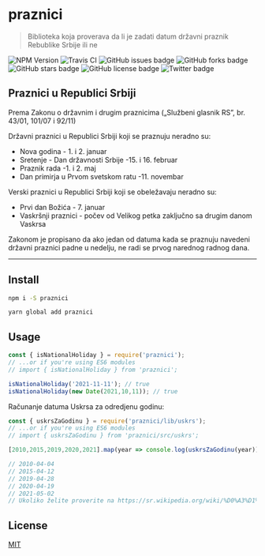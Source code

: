 # praznici

> Biblioteka koja proverava da li je zadati datum državni praznik Rebublike Srbije ili ne

![NPM Version](https://img.shields.io/npm/v/praznici.svg)
![Travis CI](https://img.shields.io/travis/artbit/praznici/master)
![GitHub issues badge](https://img.shields.io/github/issues/ArtBIT/praznici)
![GitHub forks badge](https://img.shields.io/github/forks/ArtBIT/praznici)
![GitHub stars badge](https://img.shields.io/github/stars/ArtBIT/praznici)
![GitHub license badge](https://img.shields.io/github/license/ArtBIT/praznici)
![Twitter badge](https://img.shields.io/twitter/url?url=https%3A%2F%2Fgithub.com%2FArtBIT%2Fpraznici)


## Praznici u Republici Srbiji

Prema Zakonu o državnim i drugim praznicima („Službeni glasnik RS”, br. 43/01, 101/07 i 92/11)

Državni praznici u Republici Srbiji koji se praznuju neradno su:

 - Nova godina - 1. i 2. januar
 - Sretenje - Dan državnosti Srbije -15. i 16. februar
 - Praznik rada -1. i 2. maj
 - Dan primirja u Prvom svetskom ratu -11. novembar

Verski praznici u Republici Srbiji koji se obeležavaju neradno su:

 - Prvi dan Božića - 7. januar
 - Vaskršnji praznici - počev od Velikog petka zaključno sa drugim danom Vaskrsa

Zakonom je propisano da ako jedan od datuma kada se praznuju navedeni
državni praznici padne u nedelju, ne radi se prvog narednog radnog dana.

---

## Install

```bash
npm i -S praznici
```

```bash
yarn global add praznici
```

## Usage

```js
const { isNationalHoliday } = require('praznici');
// ...or if you're using ES6 modules
// import { isNationalHoliday } from 'praznici'; 

isNationalHoliday('2021-11-11'); // true
isNationalHoliday(new Date(2021,10,11)); // true
```

Računanje datuma Uskrsa za odredjenu godinu:
```js
const { uskrsZaGodinu } = require('praznici/lib/uskrs');
// ...or if you're using ES6 modules
// import { uskrsZaGodinu } from 'praznici/src/uskrs'; 

[2010,2015,2019,2020,2021].map(year => console.log(uskrsZaGodinu(year)));

// 2010-04-04
// 2015-04-12
// 2019-04-28
// 2020-04-19
// 2021-05-02
// Ukoliko želite proverite na https://sr.wikipedia.org/wiki/%D0%A3%D1%81%D0%BA%D1%80%D1%81
```


## License

[MIT](http://vjpr.mit-license.org)
